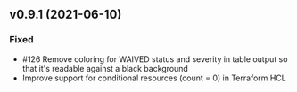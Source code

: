 ## v0.9.1 (2021-06-10)

### Fixed
* #126 Remove coloring for WAIVED status and severity in table output so that it's readable against a black background
* Improve support for conditional resources (count = 0) in Terraform HCL